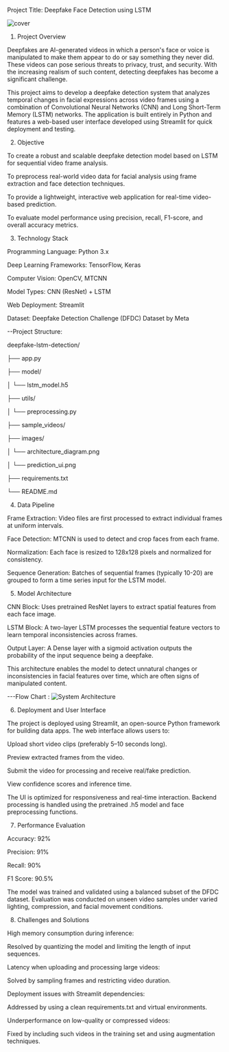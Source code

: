 Project Title: Deepfake Face Detection using LSTM

![cover](https://github.com/user-attachments/assets/28d76e81-3fb7-4172-a191-22cfd89a655a)

1. Project Overview

Deepfakes are AI-generated videos in which a person's face or voice is manipulated to make them appear to do or say something they never did. These videos can pose serious threats to privacy, trust, and security. With the increasing realism of such content, detecting deepfakes has become a significant challenge.

This project aims to develop a deepfake detection system that analyzes temporal changes in facial expressions across video frames using a combination of Convolutional Neural Networks (CNN) and Long Short-Term Memory (LSTM) networks. The application is built entirely in Python and features a web-based user interface developed using Streamlit for quick deployment and testing.

2. Objective

To create a robust and scalable deepfake detection model based on LSTM for sequential video frame analysis.

To preprocess real-world video data for facial analysis using frame extraction and face detection techniques.

To provide a lightweight, interactive web application for real-time video-based prediction.

To evaluate model performance using precision, recall, F1-score, and overall accuracy metrics.

3. Technology Stack

Programming Language: Python 3.x

Deep Learning Frameworks: TensorFlow, Keras

Computer Vision: OpenCV, MTCNN

Model Types: CNN (ResNet) + LSTM

Web Deployment: Streamlit

Dataset: Deepfake Detection Challenge (DFDC) Dataset by Meta

--Project Structure:

   deepfake-lstm-detection/
   
├── app.py

├── model/

│ └── lstm_model.h5

├── utils/

│ └── preprocessing.py

├── sample_videos/

├── images/

│ └── architecture_diagram.png

│ └── prediction_ui.png

├── requirements.txt

└── README.md


4. Data Pipeline

Frame Extraction: Video files are first processed to extract individual frames at uniform intervals.

Face Detection: MTCNN is used to detect and crop faces from each frame.

Normalization: Each face is resized to 128x128 pixels and normalized for consistency.

Sequence Generation: Batches of sequential frames (typically 10-20) are grouped to form a time series input for the LSTM model.

5. Model Architecture

CNN Block: Uses pretrained ResNet layers to extract spatial features from each face image.

LSTM Block: A two-layer LSTM processes the sequential feature vectors to learn temporal inconsistencies across frames.

Output Layer: A Dense layer with a sigmoid activation outputs the probability of the input sequence being a deepfake.

This architecture enables the model to detect unnatural changes or inconsistencies in facial features over time, which are often signs of manipulated content.

---Flow Chart : 
![System Architecture](https://github.com/user-attachments/assets/ff8bc8f3-1e16-4982-a240-1489758a5249)

6. Deployment and User Interface

The project is deployed using Streamlit, an open-source Python framework for building data apps. The web interface allows users to:

Upload short video clips (preferably 5–10 seconds long).

Preview extracted frames from the video.

Submit the video for processing and receive real/fake prediction.

View confidence scores and inference time.

The UI is optimized for responsiveness and real-time interaction. Backend processing is handled using the pretrained .h5 model and face preprocessing functions.

7. Performance Evaluation

Accuracy: 92%

Precision: 91%

Recall: 90%

F1 Score: 90.5%

The model was trained and validated using a balanced subset of the DFDC dataset. Evaluation was conducted on unseen video samples under varied lighting, compression, and facial movement conditions.

8. Challenges and Solutions

High memory consumption during inference:

Resolved by quantizing the model and limiting the length of input sequences.

Latency when uploading and processing large videos:

Solved by sampling frames and restricting video duration.

Deployment issues with Streamlit dependencies:

Addressed by using a clean requirements.txt and virtual environments.

Underperformance on low-quality or compressed videos:

Fixed by including such videos in the training set and using augmentation techniques.

